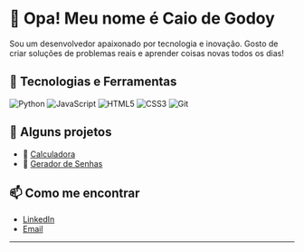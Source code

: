 # 👋 Opa! Meu nome é Caio de Godoy

Sou um desenvolvedor apaixonado por tecnologia e inovação. Gosto de criar soluções de problemas reais e aprender coisas novas todos os dias!

## 🚀 Tecnologias e Ferramentas
![Python](https://img.shields.io/badge/-Python-black?style=flat-square&logo=python)
![JavaScript](https://img.shields.io/badge/-JavaScript-black?style=flat-square&logo=javascript)
![HTML5](https://img.shields.io/badge/-HTML5-black?style=flat-square&logo=html5&logoColor=E34F26)
![CSS3](https://img.shields.io/badge/-CSS3-black?style=flat-square&logo=css3&logoColor=1572B6)
![Git](https://img.shields.io/badge/-Git-black?style=flat-square&logo=git)

## 💼 Alguns projetos

- 🔢 [Calculadora](https://github.com/1caiogodoy/calculadora)
- 🔑 [Gerador de Senhas](https://github.com/1caiogodoy/gerador_de_senhas1)

## 📫 Como me encontrar

- [LinkedIn](https://linkedin.com/in/1caiogodoy)
- [Email](contato.caiogodoaraujo@gmail.com)
---




<!--
**1caiogodoy/1caiogodoy** is a ✨ _special_ ✨ repository because its `README.md` (this file) appears on your GitHub profile.

Here are some ideas to get you started:

- 🔭 I’m currently working on ...
- 🌱 I’m currently learning ...
- 👯 I’m looking to collaborate on ...
- 🤔 I’m looking for help with ...
- 💬 Ask me about ...
- 📫 How to reach me: ...
- 😄 Pronouns: ...
- ⚡ Fun fact: ...
-->
